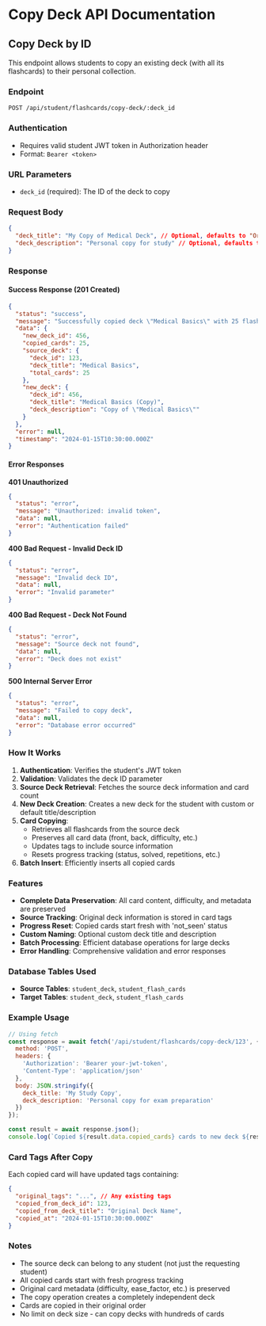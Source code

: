 # Copy Deck API Documentation

## Copy Deck by ID

This endpoint allows students to copy an existing deck (with all its flashcards) to their personal collection.

### Endpoint
```
POST /api/student/flashcards/copy-deck/:deck_id
```

### Authentication
- Requires valid student JWT token in Authorization header
- Format: `Bearer <token>`

### URL Parameters
- `deck_id` (required): The ID of the deck to copy

### Request Body
```json
{
  "deck_title": "My Copy of Medical Deck", // Optional, defaults to "Original Title (Copy)"
  "deck_description": "Personal copy for study" // Optional, defaults to "Copy of 'Original Title'"
}
```

### Response

#### Success Response (201 Created)
```json
{
  "status": "success",
  "message": "Successfully copied deck \"Medical Basics\" with 25 flashcards",
  "data": {
    "new_deck_id": 456,
    "copied_cards": 25,
    "source_deck": {
      "deck_id": 123,
      "deck_title": "Medical Basics",
      "total_cards": 25
    },
    "new_deck": {
      "deck_id": 456,
      "deck_title": "Medical Basics (Copy)",
      "deck_description": "Copy of \"Medical Basics\""
    }
  },
  "error": null,
  "timestamp": "2024-01-15T10:30:00.000Z"
}
```

#### Error Responses

**401 Unauthorized**
```json
{
  "status": "error",
  "message": "Unauthorized: invalid token",
  "data": null,
  "error": "Authentication failed"
}
```

**400 Bad Request - Invalid Deck ID**
```json
{
  "status": "error",
  "message": "Invalid deck ID",
  "data": null,
  "error": "Invalid parameter"
}
```

**400 Bad Request - Deck Not Found**
```json
{
  "status": "error",
  "message": "Source deck not found",
  "data": null,
  "error": "Deck does not exist"
}
```

**500 Internal Server Error**
```json
{
  "status": "error",
  "message": "Failed to copy deck",
  "data": null,
  "error": "Database error occurred"
}
```

### How It Works

1. **Authentication**: Verifies the student's JWT token
2. **Validation**: Validates the deck ID parameter
3. **Source Deck Retrieval**: Fetches the source deck information and card count
4. **New Deck Creation**: Creates a new deck for the student with custom or default title/description
5. **Card Copying**: 
   - Retrieves all flashcards from the source deck
   - Preserves all card data (front, back, difficulty, etc.)
   - Updates tags to include source information
   - Resets progress tracking (status, solved, repetitions, etc.)
6. **Batch Insert**: Efficiently inserts all copied cards

### Features

- **Complete Data Preservation**: All card content, difficulty, and metadata are preserved
- **Source Tracking**: Original deck information is stored in card tags
- **Progress Reset**: Copied cards start fresh with 'not_seen' status
- **Custom Naming**: Optional custom deck title and description
- **Batch Processing**: Efficient database operations for large decks
- **Error Handling**: Comprehensive validation and error responses

### Database Tables Used

- **Source Tables**: `student_deck`, `student_flash_cards`
- **Target Tables**: `student_deck`, `student_flash_cards`

### Example Usage

```javascript
// Using fetch
const response = await fetch('/api/student/flashcards/copy-deck/123', {
  method: 'POST',
  headers: {
    'Authorization': 'Bearer your-jwt-token',
    'Content-Type': 'application/json'
  },
  body: JSON.stringify({
    deck_title: 'My Study Copy',
    deck_description: 'Personal copy for exam preparation'
  })
});

const result = await response.json();
console.log(`Copied ${result.data.copied_cards} cards to new deck ${result.data.new_deck_id}`);
```

### Card Tags After Copy

Each copied card will have updated tags containing:
```json
{
  "original_tags": "...", // Any existing tags
  "copied_from_deck_id": 123,
  "copied_from_deck_title": "Original Deck Name",
  "copied_at": "2024-01-15T10:30:00.000Z"
}
```

### Notes

- The source deck can belong to any student (not just the requesting student)
- All copied cards start with fresh progress tracking
- Original card metadata (difficulty, ease_factor, etc.) is preserved
- The copy operation creates a completely independent deck
- Cards are copied in their original order
- No limit on deck size - can copy decks with hundreds of cards
